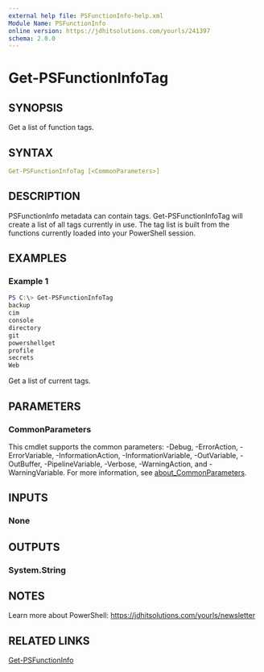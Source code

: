 ```yaml
---
external help file: PSFunctionInfo-help.xml
Module Name: PSFunctionInfo
online version: https://jdhitsolutions.com/yourls/241397
schema: 2.0.0
---
```


# Get-PSFunctionInfoTag

## SYNOPSIS

Get a list of function tags.

## SYNTAX

```yaml
Get-PSFunctionInfoTag [<CommonParameters>]
```

## DESCRIPTION

PSFunctionInfo metadata can contain tags. Get-PSFunctionInfoTag will create a list of all tags currently in use. The tag list is built from the functions currently loaded into your PowerShell session.

## EXAMPLES

### Example 1

```powershell
PS C:\> Get-PSFunctionInfoTag
backup
cim
console
directory
git
powershellget
profile
secrets
Web
```

Get a list of current tags.

## PARAMETERS

### CommonParameters

This cmdlet supports the common parameters: -Debug, -ErrorAction, -ErrorVariable, -InformationAction, -InformationVariable, -OutVariable, -OutBuffer, -PipelineVariable, -Verbose, -WarningAction, and -WarningVariable. For more information, see [about_CommonParameters](http://go.microsoft.com/fwlink/?LinkID=113216).

## INPUTS

### None

## OUTPUTS

### System.String

## NOTES

Learn more about PowerShell:
https://jdhitsolutions.com/yourls/newsletter

## RELATED LINKS

[Get-PSFunctionInfo](Get-PSFunctionInfo.md)
